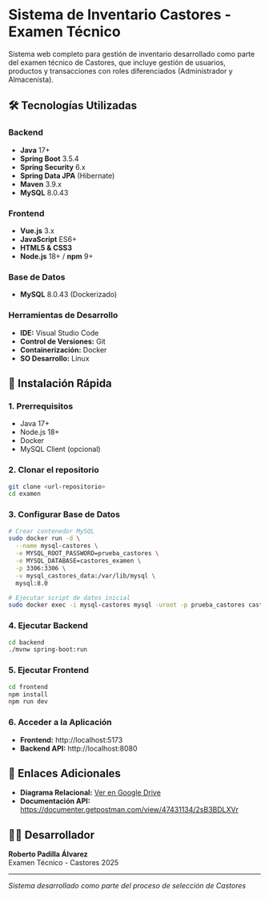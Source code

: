 # Sistema de Inventario Castores - Examen Técnico

Sistema web completo para gestión de inventario desarrollado como parte del examen técnico de Castores, que incluye gestión de usuarios, productos y transacciones con roles diferenciados (Administrador y Almacenista).

## 🛠️ Tecnologías Utilizadas

### Backend
- **Java** 17+
- **Spring Boot** 3.5.4
- **Spring Security** 6.x
- **Spring Data JPA** (Hibernate)
- **Maven** 3.9.x
- **MySQL** 8.0.43

### Frontend
- **Vue.js** 3.x
- **JavaScript** ES6+
- **HTML5 & CSS3**
- **Node.js** 18+ / **npm** 9+

### Base de Datos
- **MySQL** 8.0.43 (Dockerizado)

### Herramientas de Desarrollo
- **IDE:** Visual Studio Code
- **Control de Versiones:** Git
- **Containerización:** Docker
- **SO Desarrollo:** Linux


## 🚀 Instalación Rápida

### 1. Prerrequisitos
- Java 17+
- Node.js 18+
- Docker
- MySQL Client (opcional)

### 2. Clonar el repositorio
```bash
git clone <url-repositorio>
cd examen
```

### 3. Configurar Base de Datos
```bash
# Crear contenedor MySQL
sudo docker run -d \
  --name mysql-castores \
  -e MYSQL_ROOT_PASSWORD=prueba_castores \
  -e MYSQL_DATABASE=castores_examen \
  -p 3306:3306 \
  -v mysql_castores_data:/var/lib/mysql \
  mysql:8.0

# Ejecutar script de datos inicial
sudo docker exec -i mysql-castores mysql -uroot -p prueba_castores castores_examen < backend/datos_prueba.sql
```

### 4. Ejecutar Backend
```bash
cd backend
./mvnw spring-boot:run
```

### 5. Ejecutar Frontend
```bash
cd frontend
npm install
npm run dev
```

### 6. Acceder a la Aplicación
- **Frontend:** http://localhost:5173
- **Backend API:** http://localhost:8080


## 🔗 Enlaces Adicionales

- **Diagrama Relacional:** [Ver en Google Drive](https://drive.google.com/file/d/1FInUz8KzlmaWQMx2lccefiKS2r3thN2I/view?usp=drive_link)
- **Documentación API:** https://documenter.getpostman.com/view/47431134/2sB3BDLXVr

## 👨‍💻 Desarrollador

**Roberto Padilla Álvarez**  
Examen Técnico - Castores 2025

---
*Sistema desarrollado como parte del proceso de selección de Castores*